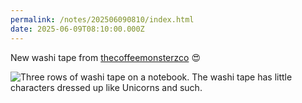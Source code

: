 ```yaml
---
permalink: /notes/202506090810/index.html
date: 2025-06-09T08:10:00.000Z
---
```


New washi tape from [thecoffeemonsterzco](https://thecoffeemonsterzco.com) 😍

![Three rows of washi tape on a notebook. The washi tape has little characters dressed up like Unicorns and such.](https://cdn.rknight.me/site/2025/coffeemonsterzco-washi.jpg)